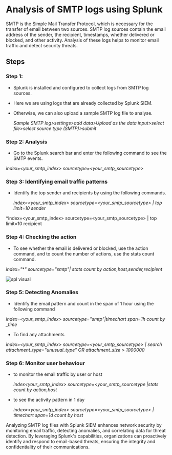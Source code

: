 # Analysis of SMTP logs using Splunk
SMTP is the Simple Mail Transfer Protocol, which is necessary for the transfer of email between two sources. SMTP log sources contain the email address of the sender, the recipient, timestamps, whether delivered or blocked, and other activity. Analysis of these logs helps to monitor email traffic and detect security threats.

## Steps
### Step 1: 
- Splunk is installed and configured to collect logs from SMTP log sources.
- Here we are using logs that are already collected by Splunk SIEM.
- Otherwise, we can also upload a sample SMTP log file to analyse.

  *Sample SMTP log>settings>add data>Upload as the data input>select file>select source type (SMTP)>submit*
  
### Step 2: Analysis
 - Go to the Splunk search bar and enter the following command to see the SMTP events.
   
  *index=<your_smtp_index> sourcetype=<your_smtp_sourcetype>*

### Step 3: Identifying email traffic patterns

- Identify the top sender and recipients by using the following commands.

  *index=<your_smtp_index> sourcetype=<your_smtp_sourcetype>
| top limit=10 sender*


*index=<your_smtp_index> sourcetype=<your_smtp_sourcetype>
| top limit=10 recipient

### Step 4: Checking the action

- To see whether the email is delivered or blocked, use the action command, and to count the number of actions, use the stats count command.

*index="***" sourcetype="*smtp*"| stats count by action,host,sender,recipient*

![spl visual](https://github.com/user-attachments/assets/a61e74ef-6245-47b4-943e-52ac8c257122)


### Step 5: Detecting Anomalies

- Identify the email pattern and count in the span of 1 hour using the following command

*index=<your_smtp_index> sourcetype="*smtp*"|timechart span=1h count by _time*

- To find any attachments

*index=<your_smtp_index> sourcetype=<your_smtp_sourcetype>
| search attachment_type="unusual_type" OR attachment_size > 1000000*

### Step 6: Monitor user behaviour

- to monitor the email traffic by user or host

  *index<your_smtp_index> sourcetype=<your_smtp_sourcetype
  |stats count by action,host*

- to see the activity pattern in 1 day

  *index=<your_smtp_index> sourcetype=<your_smtp_sourcetype>
| timechart span=1d count by host*

Analyzing SMTP log files with Splunk SIEM enhances network security by monitoring email traffic, detecting anomalies, and correlating data for threat detection. By leveraging Splunk's capabilities, organizations can proactively identify and respond to email-based threats, ensuring the integrity and confidentiality of their communications.
  
